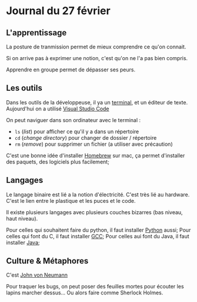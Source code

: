 # Journal du 27 février

## L'apprentissage

La posture de tranmission permet de mieux comprendre ce qu'on connait.

Si on arrive pas à exprimer une notion, c'est qu'on ne l'a pas bien compris.

Apprendre en groupe permet de dépasser ses peurs.


## Les outils

Dans les outils de la développeuse, il ya un [terminal](https://en.wikipedia.org/wiki/Terminal_emulator), et un éditeur de
texte. Aujourd'hui on a utilisé [Visual Studio Code](https://code.visualstudio.com/)

On peut naviguer dans son ordinateur avec le terminal :

- `ls` (_list_) pour afficher ce qu'il y a dans un répertoire
- `cd` (_change directory_) pour changer de dossier / répertoire
- `rm` (_remove_) pour supprimer un fichier (a utiliser avec précaution)

C'est une bonne idée d'installer [Homebrew](https://brew.sh/) sur mac, ça permet d'installer des
paquets, des logiciels plus facilement;


## Langages

Le langage binaire est lié a la notion d'électricité. C'est très lié au
hardware. C'est le lien entre le plastique et les puces et le code.

Il existe plusieurs langages avec plusieurs couches bizarres (bas niveau, haut
niveau).

Pour celles qui souhaitent faire du python, il faut installer [Python](https://www.python.org/) aussi;
Pour celles qui font du C, il faut installer [GCC](https://gcc.gnu.org/); Pour celles aui font du
Java, il faut installer [Java](https://www.oracle.com/java/);


## Culture & Métaphores

C'est [John von Neumann](https://en.wikipedia.org/wiki/John_von_Neumann)


Pour traquer les bugs, on peut poser des feuilles mortes pour écouter les
lapins marcher dessus... Ou alors faire comme Sherlock Holmes.


